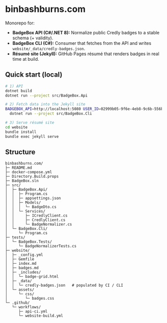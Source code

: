 # binbashburns.com

Monorepo for:
- **BadgeBox API (C#/.NET 8):** Normalize public Credly badges to a stable schema (+ validity).
- **BadgeBox CLI (C#):** Consumer that fetches from the API and writes `website/_data/credly-badges.json`.
- **Résumé site (Jekyll):** GitHub Pages résumé that renders badges in real time at build.

## Quick start (local)
```bash
# 1) API
dotnet build
dotnet run --project src/BadgeBox.Api

# 2) Fetch data into the Jekyll site
BADGEBOX_API=http://localhost:5080 USER_ID=02999b05-9f6e-4eb8-9c6b-556b7ec90f54 \
  dotnet run --project src/BadgeBox.Cli

# 3) Serve résumé site
cd website
bundle install
bundle exec jekyll serve
```
## Structure
```
binbashburns.com/
├─ README.md
├─ docker-compose.yml
├─ Directory.Build.props
├─ BadgeBox.sln
├─ src/
│  ├─ BadgeBox.Api/
│  │  ├─ Program.cs
│  │  ├─ appsettings.json
│  │  ├─ Models/
│  │  │  └─ BadgeDto.cs
│  │  └─ Services/
│  │     ├─ ICredlyClient.cs
│  │     ├─ CredlyClient.cs
│  │     └─ BadgeNormalizer.cs
│  └─ BadgeBox.Cli/
│     └─ Program.cs
├─ tests/
│  └─ BadgeBox.Tests/
│     └─ BadgeNormalizerTests.cs
├─ website/
│  ├─ _config.yml
│  ├─ Gemfile
│  ├─ index.md
│  ├─ badges.md
│  ├─ _includes/
│  │  └─ badge-grid.html
│  ├─ _data/
│  │  └─ credly-badges.json   # populated by CI / CLI
│  └─ assets/
│     └─ css/
│        └─ badges.css
└─ .github/
   └─ workflows/
      ├─ api-ci.yml
      └─ website-build.yml

```